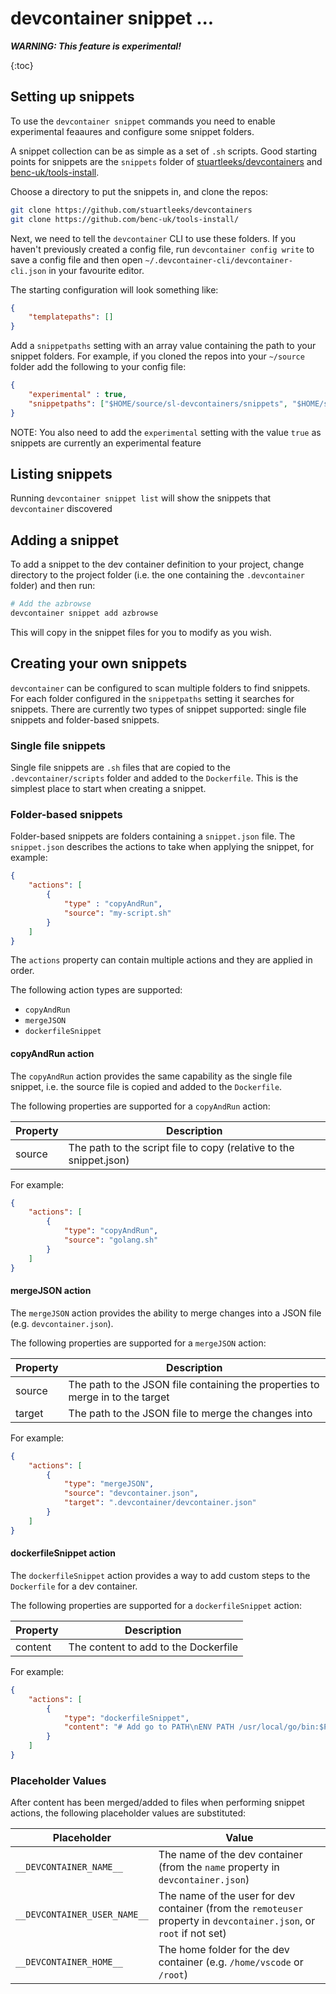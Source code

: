 # devcontainer snippet ...

***WARNING: This feature is experimental!***

{:toc}

## Setting up snippets

To use the `devcontainer snippet` commands you need to enable experimental feaaures and configure some snippet folders.

A snippet collection can be as simple as a set of `.sh` scripts. Good starting points for snippets are the `snippets` folder of [stuartleeks/devcontainers](https://github.com/stuartleeks/devcontainers) and [benc-uk/tools-install](https://github.com/benc-uk/tools-install/).

Choose a directory to put the snippets in, and clone the repos:

```bash
git clone https://github.com/stuartleeks/devcontainers
git clone https://github.com/benc-uk/tools-install/
```

Next, we need to tell the `devcontainer` CLI to use these folders. If you haven't previously created a config file, run `devcontainer config write` to save a config file and then open `~/.devcontainer-cli/devcontainer-cli.json` in your favourite editor.

The starting configuration will look something like:

```json
{
    "templatepaths": []
}
```

Add a `snippetpaths` setting with an array value containing the path to your snippet folders. For example, if you cloned the repos into your `~/source` folder add the following to your config file:

```json
{
    "experimental" : true,
    "snippetpaths": ["$HOME/source/sl-devcontainers/snippets", "$HOME/source/tools-install"]
}
```

NOTE: You also need to add the `experimental` setting with the value `true` as snippets are currently an experimental feature

## Listing snippets

Running `devcontainer snippet list` will show the snippets that `devcontainer` discovered

## Adding a snippet

To add a snippet to the dev container definition to your project, change directory to the project folder (i.e. the one containing the `.devcontainer` folder) and then run:

```bash
# Add the azbrowse
devcontainer snippet add azbrowse
```

This will copy in the snippet files for you to modify as you wish.

## Creating your own snippets

`devcontainer` can be configured to scan multiple folders to find snippets. For each folder configured in the `snippetpaths` setting it searches for snippets. There are currently two types of snippet supported: single file snippets and folder-based snippets.

### Single file snippets

Single file snippets are `.sh` files that are copied to the `.devcontainer/scripts` folder and added to the `Dockerfile`. This is the simplest place to start when creating a snippet.

### Folder-based snippets

Folder-based snippets are folders containing a `snippet.json` file. The `snippet.json` describes the actions to take when applying the snippet, for example:

```json
{
    "actions": [
        {
            "type" : "copyAndRun",
            "source": "my-script.sh"
        }
    ]
}
```

The `actions` property can contain multiple actions and they are applied in order.

The following action types are supported:

- `copyAndRun`
- `mergeJSON` 
- `dockerfileSnippet`

#### copyAndRun action

The `copyAndRun` action provides the same capability as the single file snippet, i.e. the source file is copied and added to the `Dockerfile`.

The following properties are supported for a `copyAndRun` action:

| Property | Description                                                        |
|----------|--------------------------------------------------------------------|
| source   | The path to the script file to copy (relative to the snippet.json) |

For example:

```json
{
    "actions": [
        {
            "type": "copyAndRun",
            "source": "golang.sh"
        }
    ]
}
```

#### mergeJSON action

The `mergeJSON` action provides the ability to merge changes into a JSON file (e.g. `devcontainer.json`).

The following properties are supported for a `mergeJSON` action:

| Property | Description                                                                   |
|----------|-------------------------------------------------------------------------------|
| source   | The path to the JSON file containing the properties to merge in to the target |
| target   | The path to the JSON file to merge the changes into                           |

For example:

```json
{
    "actions": [
        {
            "type": "mergeJSON",
            "source": "devcontainer.json",
            "target": ".devcontainer/devcontainer.json"
        }
    ]
}
```

#### dockerfileSnippet action

The `dockerfileSnippet` action provides a way to add custom steps to the `Dockerfile` for a dev container.

The following properties are supported for a `dockerfileSnippet` action:

| Property | Description                          |
|----------|--------------------------------------|
| content  | The content to add to the Dockerfile |

For example:

```json
{
    "actions": [
        {
            "type": "dockerfileSnippet",
            "content": "# Add go to PATH\nENV PATH /usr/local/go/bin:$PATH"
        }
    ]
}
```

### Placeholder Values

After content has been merged/added to files when performing snippet actions, the following placeholder values are substituted:

| Placeholder                  | Value                                                                                                                |
|------------------------------|----------------------------------------------------------------------------------------------------------------------|
| `__DEVCONTAINER_NAME__`      | The name of the dev container (from the `name` property in `devcontainer.json`)                                      |
| `__DEVCONTAINER_USER_NAME__` | The name of the user for dev container (from the `remoteuser` property in `devcontainer.json`, or `root` if not set) |
| `__DEVCONTAINER_HOME__`      | The home folder for the dev container (e.g. `/home/vscode` or `/root`)                                               |

